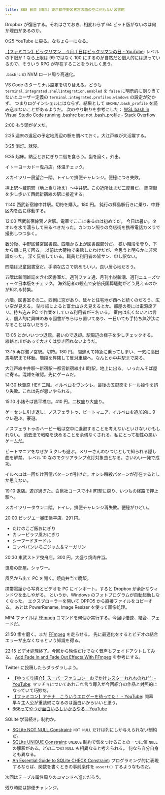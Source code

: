 ```yaml
---
title: 888 日目（晴れ）東京都中野区鷺宮の西の空に何もない図書館
---
```


Dropbox が復旧する。それはさておき、相変わらず 64 ビット版がないのは何か理由があるのか。

0:25 YouTube に戻る。なちょらーになる。

[【ファミコン】ビックリマン　４月１日はビックリマンの日 - YouTube](https://www.youtube.com/watch?v=ReQ2mzBppCs):
レベルの下限が 1 なら上限は 99 ではなく 100 にするのが自然だと個人的には思っているので、そういう RPG が存在することをうれしく思う。

`.bashrc` の NVM ロード周り高速化。

VS Code のターミナル設定を切り替える。どうも `terminal.integrated.shellIntegration.enabled`
を `false` に明示的に割り当てないとユーザー定義の `terminal.integrated.profiles.windows` の設定が効かず、
つまりログインシェルにはならず、結果として `$HOME/.bash_profile` を読み込まないことがあるようだ。
次のやり取りを参考にした：
[WSL bash in Visual Studio Code running .bashrc but not .bash_profile - Stack Overflow](https://stackoverflow.com/questions/73315094/wsl-bash-in-visual-studio-code-running-bashrc-but-not-bash-profile)

2:00 もう頭がダメだ。

2:25 週末の遠足の予定地周辺の駅を調べておく。大江戸線が大活躍する。

3:25 消灯。就寝。

9:35 起床。納豆とおにぎり二個を食らう。歯を磨く。外出。

イトーヨーカドー曳舟店。体温チェック。

スカイツリー展望台一階。トイレで排便チャレンジ。便秘につき失敗。

押上駅～蔵前駅（地上乗り換え）～中井駅。この近所はまだ二度目だ。
商店街を少し歩いて西武新宿線の駅に接近する。

11:40 西武新宿線中井駅。切符を購入。180 円。
鈍行の拝島駅行きに乗り、中野区内を西に移動する。

12:00 西武新宿線鷺ノ宮駅。電車でここに来るのは初めてだ。
今日は暑い。タオルを水で濡らして来るべきだった。カンカン照りの商店街を携帯電話カメラで撮影しつつ歩く。

数分後、中野区鷺宮図書館。四階から上が図書館部分だ。
狭い階段を登り、下から順に見て回る。
以前は大荷物で来館したわけだが、今思うと明らかに非常識だった。
深く反省している。職員と利用者の皆サン、申し訳ない。

四階は児童図書室だ。手頃な広さで眺めもいい。良い居心地だろう。

五階は新聞雑誌を含む図書室だ。週刊ファミ通、月刊小説新潮、週刊ニューズウィーク日本版をチェック。
海外記者の観点で安倍氏国葬騒動がどう見えるのかが知れる特集。

六階。図書室その二。西側に窓があり、延々と住宅地が西へと続くのだろう、広い空が見える。
貼り紙によると富士山さえ見えるとか。部屋の奥には電源席アリ。持ち込み PC で作業をしている利用者が三名いる。
室内は広くないとは言え、個人的に興味のある図書がちらほら置いてあり、一日いても手持ち無沙汰になることはないだろう。

13:05 とかいいつつ退館。暑いので退却。駅周辺の様子を少しチェックする。
線路と川があって大きくは歩き回れないようだ。

13:15 再び鷺ノ宮駅。切符。180 円。
間違えて特急に乗ってしまい、一気に高田馬場駅まで移動。階段を昇降して反対車線へ。なんとか中井駅まで戻る。

大江戸線中井駅～新宿駅～都営新宿線小川町駅。地上に出る。
いったんそば屋に寄る。混雑を確認。先にゲームだ。

14:30 秋葉原 HEY 二階。イルベロをワンクレ。最後の五鍵面をドール操作を誤り失敗。これは先が思いやられる。

15:10 小諸そば昌平橋店。410 円。二枚盛り大盛り。

ゲーセンに引き返し、ノスフェラトゥ、ビートマニア、イルベロを追加的に 9 クレ遊ぶ。豪遊。

ノスフェラトゥのハーピー戦は空中に退避することを考えないといけないかもしれない。
消去法で戦略を決めることを余儀なくされる、私にとって相性の悪いゲームだ。

ビートマニアをなぜか 5 クレも遊ぶ。メリーさんのひつじとして知られる隠し曲を解禁。
レベル 10 なのでクリアランプ点灯対象曲となる。さいわい一発で成功。

イルベロは一回だけ百億パターンが引けた。オシシ瞬殺パターンが存在するとしか思えない。

19:10 退店。遊び過ぎた。白泉社コースで小川町駅に戻り、いつもの経路で押上駅へ。

スカイツリータウン二階。トイレ。排便チャレンジ再失敗。便秘がひどい。

20:00 ビッグエー墨田業平店。291 円。

* たけのこご飯おにぎり
* カレーピラフ風おにぎり
* シーフードヌードル
* コッペパンいちごジャム＆マーガリン

20:30 東武ストア曳舟店。300 円。大盛り焼肉弁当。

曳舟の部屋。シャワー。

風呂から出て PC を開く。焼肉弁当で晩飯。

携帯電話から写真とビデオを PC にインポート。すると Dropbox が余計なウィンドウを出しやがる。
というか、Windows のフォトプログラムが自動起動しなくなった。
エクスプローラーを開いて OPPO5 から直接ファイルをコピーする。
あとは PowerRename, Image Resizer を使って画像処理。

MP4 ファイルは [FFmpeg] コマンドを何個か実行する。今回は倍速、結合、フェードだ。

21:50 歯を磨く。まだ [FFmpeg] を走らせる。
先に最適化をするとビデオの結合エラーが出なくなるという知識を得る。

22:15 ビデオ処理終了。今回から映像だけでなく音声もフェイドアウトしてみる。
[Add Fade In and Fade Out Effects With FFmpeg](https://donaldfeury.xyz/add-fade-in-and-fade-out-effects-with-ffmpeg/)
を参考にする。

Twitter に投稿したらダラダラしよう。

* [【ゆっくり紹介】スーパーファミコン　おでかけレスターれれれのれ(^^; - YouTube](https://www.youtube.com/watch?v=WpI4HMFmRgc):
  マッチョについてあれこれ言う導入が今回紹介の作品と対照的になっていて巧妙だ。
* [【ファミコン】アテナ　こういうエロゲーを待ってた！ - YouTube](https://www.youtube.com/watch?v=mX6098NfGzI):
  開幕早々主人公が重装備になるのは面白いからいいと思う。
* [666ってやつが面白いらしいからやる - YouTube](https://www.youtube.com/watch?v=3b3yBdL524U)

SQLite 学習続き。制約か。

* [SQLite NOT NULL Constraint](https://www.sqlitetutorial.net/sqlite-not-null-constraint/):
  `NOT NULL` だけは列にしか与えられない制約だ。
* [SQLite UNIQUE Constraint](https://www.sqlitetutorial.net/sqlite-unique-constraint/):
  `UNIQUE` 制約で気をつけることの一つに値 `NULL` の解釈がある。どの二つの `NULL` も相異なると考えられる。
  何なら自分自身とも異なる。
* [An Essential Guide to SQLite CHECK Constraint](https://www.sqlitetutorial.net/sqlite-check-constraint/):
  プログラミング的に表現するならば、関数を書くときの事前条件を `assert()` するようなものだ。

次回はテーブル属性周りのコマンドへ進むだろう。

残り時間は排便チャレンジ。

[FFmpeg]: <https://ffmpeg.org/ffmpeg.html>
